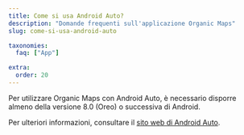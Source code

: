 ```yaml
---
title: Come si usa Android Auto?
description: "Domande frequenti sull'applicazione Organic Maps"
slug: come-si-usa-android-auto

taxonomies:
  faq: ["App"]

extra:
  order: 20
---
```


Per utilizzare Organic Maps con Android Auto, è necessario disporre almeno della versione 8.0 (Oreo) o successiva di Android.

Per ulteriori informazioni, consultare il [sito web di Android Auto](https://www.android.com/auto/).